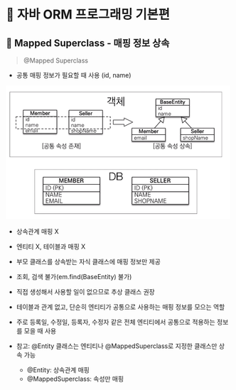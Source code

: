 # :book: 자바 ORM 프로그래밍 기본편

## :pushpin: Mapped Superclass - 매핑 정보 상속


> @Mapped Superclass

- 공통 매핑 정보가 필요할 때 사용 (id, name)

![mappedSuperclass](./image/mappedsuperclass.png)


- 상속관계 매핑 X

- 엔티티 X, 테이블과 매핑 X

- 부모 클래스를 상속받는 자식 클래스에 매핑 정보만 제공

- 조회, 검색 불가(em.find(BaseEntity) 불가)

- 직접 생성해서 사용할 일이 없으므로 추상 클래스 권장

- 테이블과 관계 없고, 단순히 엔티티가 공통으로 사용하는 매핑 정보를 모으는 역할

- 주로 등록일, 수정일, 등록자, 수정자 같은 전체 엔티티에서 공통으로 적용하는 정보를 모을 때 사용

- 참고: @Entity 클래스는 엔티티나 @MappedSuperclass로 지정한 클래스만 상속 가능 

    - @Entity: 상속관계 매핑
    - @MappedSuperclass: 속성만 매핑